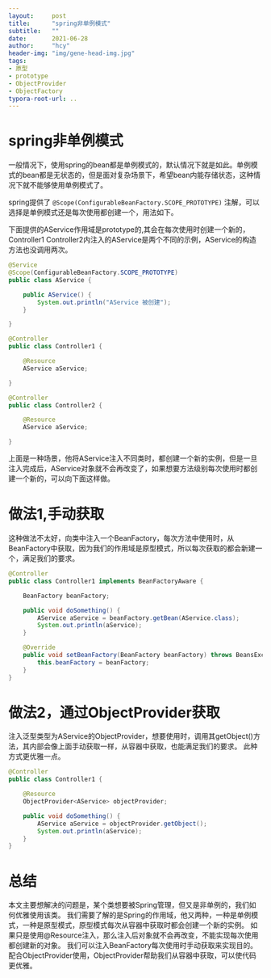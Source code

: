 ```yaml
---
layout:     post
title:      "spring非单例模式"
subtitle:   ""
date:       2021-06-28
author:     "hcy"
header-img: "img/gene-head-img.jpg"
tags:
- 原型
- prototype
- ObjectProvider
- ObjectFactory
typora-root-url: ..
---
```




# spring非单例模式


​		一般情况下，使用spring的bean都是单例模式的，默认情况下就是如此。单例模式的bean都是无状态的，但是面对复杂场景下，希望bean内能存储状态，这种情况下就不能够使用单例模式了。

spring提供了 `@Scope(ConfigurableBeanFactory.SCOPE_PROTOTYPE)` 注解，可以选择是单例模式还是每次使用都创建一个，用法如下。

下面提供的AService作用域是prototype的,其会在每次使用时创建一个新的，Controller1 Controller2内注入的AService是两个不同的示例，AService的构造方法也没调用两次。


```java
@Service
@Scope(ConfigurableBeanFactory.SCOPE_PROTOTYPE)
public class AService {

    public AService() {
        System.out.println("AService 被创建");
    }

}
```

```java
@Controller
public class Controller1 {

    @Resource
    AService aService;

}
```


```java
@Controller
public class Controller2 {

    @Resource
    AService aService;

}
```

上面是一种场景，他将AService注入不同类时，都创建一个新的实例，但是一旦注入完成后，AService对象就不会再改变了，如果想要方法级别每次使用时都创建一个新的，可以向下面这样做。

# 做法1,手动获取
这种做法不太好，向类中注入一个BeanFactory，每次方法中使用时，从BeanFactory中获取，因为我们的作用域是原型模式，所以每次获取的都会新建一个，满足我们的要求。

```java
@Controller
public class Controller1 implements BeanFactoryAware {

    BeanFactory beanFactory;

    public void doSomething() {
        AService aService = beanFactory.getBean(AService.class);
        System.out.println(aService);
    }

    @Override
    public void setBeanFactory(BeanFactory beanFactory) throws BeansException {
        this.beanFactory = beanFactory;
    }
}
```


# 做法2，通过ObjectProvider获取
 注入泛型类型为AService的ObjectProvider，想要使用时，调用其getObject()方法，其内部会像上面手动获取一样，从容器中获取，也能满足我们的要求。
 此种方式更优雅一点。

```java
@Controller
public class Controller1 {

    @Resource
    ObjectProvider<AService> objectProvider;

    public void doSomething() {
        AService aService = objectProvider.getObject();
        System.out.println(aService);
    }
}
```


# 总结
本文主要想解决的问题是，某个类想要被Spring管理，但又是非单例的，我们如何优雅使用该类。
我们需要了解的是Spring的作用域，他又两种，一种是单例模式，一种是原型模式，原型模式每次从容器中获取时都会创建一个新的实例。
如果只是使用@Resource注入，那么注入后对象就不会再改变，不能实现每次使用都创建新的对象。
我们可以注入BeanFactory每次使用时手动获取来实现目的。
配合ObjectProvider使用，ObjectProvider帮助我们从容器中获取，可以使代码更优雅。


